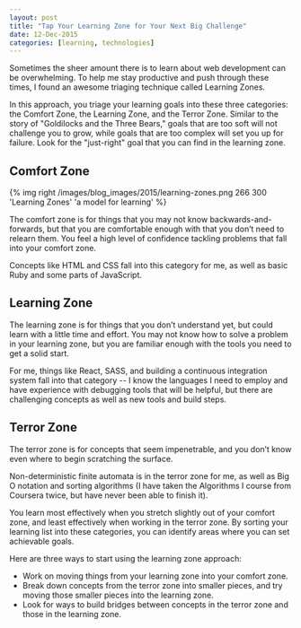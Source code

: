 ```yaml
---
layout: post
title: "Tap Your Learning Zone for Your Next Big Challenge"
date: 12-Dec-2015
categories: [learning, technologies]
---
```


Sometimes the sheer amount there is to learn about web development can be overwhelming. To help me stay productive and push through these times, I found an awesome triaging technique called Learning Zones.

In this approach, you triage your learning goals into these three categories: the Comfort Zone, the Learning Zone, and the Terror Zone. Similar to the story of "Goldilocks and the Three Bears," goals that are too soft will not challenge you to grow, while goals that are too complex will set you up for failure. Look for the "just-right" goal that you can find in the learning zone.<!--more-->

## Comfort Zone
{% img right /images/blog_images/2015/learning-zones.png 266 300 'Learning Zones' 'a model for learning' %}

The comfort zone is for things that you may not know backwards-and-forwards, but that you are comfortable enough with that you don’t need to relearn them. You feel a high level of confidence tackling problems that fall into your comfort zone.

Concepts like HTML and CSS fall into this category for me, as well as basic Ruby and some parts of JavaScript.

## Learning Zone
The learning zone is for things that you don’t understand yet, but could learn with a little time and effort. You may not know how to solve a problem in your learning zone, but you are familiar enough with the tools you need to get a solid start.

For me, things like React, SASS, and building a continuous integration system fall into that category -- I know the languages I need to employ and have experience with debugging tools that will be helpful, but there are challenging concepts as well as new tools and build steps.

## Terror Zone
The terror zone is for concepts that seem impenetrable, and you don’t know even where to begin scratching the surface.

Non-deterministic finite automata is in the terror zone for me, as well as Big O notation and sorting algorithms (I have taken the Algorithms I course from Coursera twice, but have never been able to finish it).

You learn most effectively when you stretch slightly out of your comfort zone, and least effectively when working in the terror zone. By sorting your learning list into these categories, you can identify areas where you can set achievable goals.

Here are three ways to start using the learning zone approach:

* Work on moving things from your learning zone into your comfort zone.
* Break down concepts from the terror zone into smaller pieces, and try moving those smaller pieces into the learning zone.
* Look for ways to build bridges between concepts in the terror zone and those in the learning zone.
